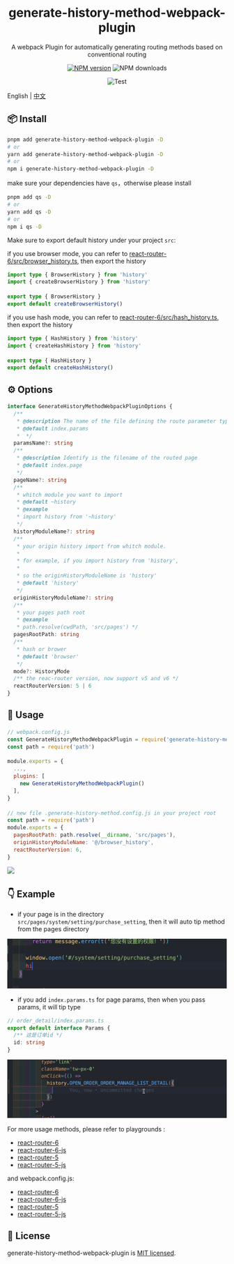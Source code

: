
<p align="center">
<h1 align="center">generate-history-method-webpack-plugin</h1>
</p>

<div align="center">
  A webpack Plugin for automatically generating routing methods based on conventional routing

 [![NPM version][npm-image]][npm-url] ![NPM downloads][download-image]

![Test][test-badge]


[npm-image]: https://img.shields.io/npm/v/generate-history-method-webpack-plugin.svg?style=flat-square
[npm-url]: http://npmjs.org/package/generate-history-method-webpack-plugin


[download-image]: https://img.shields.io/npm/dm/generate-history-method-webpack-plugin.svg?style=flat-square



[test-badge]: https://github.com/baozouai/generate-history-method-webpack-plugin/actions/workflows/ci.yml/badge.svg



</div>

English | [中文](./README-zh_CN.md)

## 📦  Install

```sh
pnpm add generate-history-method-webpack-plugin -D
# or
yarn add generate-history-method-webpack-plugin -D
# or
npm i generate-history-method-webpack-plugin -D
```

make sure your dependencies have `qs`，otherwise please install

```sh
pnpm add qs -D
# or
yarn add qs -D
# or
npm i qs -D
```

Make sure to export default history under your project `src`:

if you use browser mode, you can refer to [react-router-6/src/browser_history.ts](./playgrounds/react-router-6/src/browser_history.ts),  then export the history


```ts
import type { BrowserHistory } from 'history'
import { createBrowserHistory } from 'history'

export type { BrowserHistory }
export default createBrowserHistory()

```

if you use hash mode, you can refer to [react-router-6/src/hash_history.ts](./playgrounds/react-router-6/src/hash_history.ts),  then export the history


```ts
import type { HashHistory } from 'history'
import { createHashHistory } from 'history'

export type { HashHistory }
export default createHashHistory()
```

## ⚙️ Options

```ts
interface GenerateHistoryMethodWebpackPluginOptions {
  /**
   * @description The name of the file defining the route parameter type, must be .ts
   * @default index.params
   *  */
  paramsName?: string
  /**
   * @description Identify is the filename of the routed page
   * @default index.page
   */
  pageName?: string
  /**
   * whitch module you want to import
   * @default ~history
   * @example
   * import history from '~history'
   */
  historyModuleName?: string
  /**
   * your origin history import from whitch module.
   *
   * for example, if you import history from 'history',
   *
   * so the originHistoryModuleName is 'history'
   * @default 'history'
   */
  originHistoryModuleName?: string
  /**
   * your pages path root
   * @example
   * path.resolve(cwdPath, 'src/pages') */
  pagesRootPath: string
  /**
   * hash or brower
   * @default 'browser'
   */
  mode?: HistoryMode
  /** the reac-router version, now support v5 and v6 */
  reactRouterVersion: 5 | 6
}
```
##  🔨 Usage

```js
// webpack.config.js
const GenerateHistoryMethodWebpackPlugin = require('generate-history-method-webpack-plugin')
const path = require('path')

module.exports = {
  ...,
  plugins: [
    new GenerateHistoryMethodWebpackPlugin()
  ],
}

// new file .generate-history-method.config.js in your project root
const path = require('path')
module.exports = {
  pagesRootPath: path.resolve(__dirname, 'src/pages'),
  originHistoryModuleName: '@/browser_history',
  reactRouterVersion: 6,
}
```
![](./assets/option_example.png)

## 👇 Example

- if your page is in the directory ` src/pages/system/setting/purchase_setting`, then it will auto tip method from the pages directory

![](./assets/method_tip.gif)

- if you add `index.params.ts` for page params, then when you pass params, it will tip type
  
```ts
// order_detail/index.params.ts
export default interface Params {
  /** 这是订单id */
  id: string
}
```
![](./assets/params_tip.gif)

For more usage methods, please refer to playgrounds :

- [react-router-6](./playgrounds/react-router-6/src/app.tsx)
- [react-router-6-js](./playgrounds/react-router-6-js/src/app.jsx)
- [react-router-5](./playgrounds/react-router-5/src/app.tsx)
- [react-router-5-js](./playgrounds/react-router-5-js/src/app.jsx)


and webpack.config.js:

- [react-router-6](./playgrounds/react-router-6/webpack.config.js)
- [react-router-6-js](./playgrounds/react-router-6-js/webpack.config.js)
- [react-router-5](./playgrounds/react-router-5/webpack.config.js)
- [react-router-5-js](./playgrounds/react-router-5-js/webpack.config.js)

## 📄 License

generate-history-method-webpack-plugin is [MIT licensed](./LICENSE).